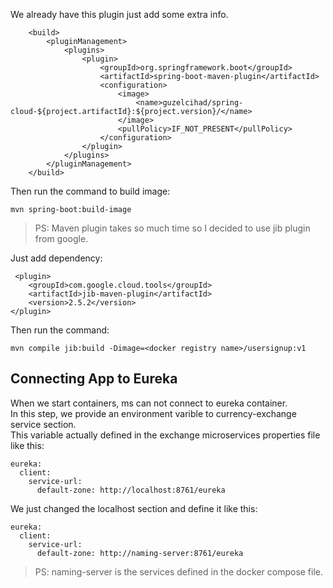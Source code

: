 We already have this plugin just add some extra info.    

```     
    <build>
        <pluginManagement>
            <plugins>
                <plugin>
                    <groupId>org.springframework.boot</groupId>
                    <artifactId>spring-boot-maven-plugin</artifactId>
                    <configuration>
                        <image>
                            <name>guzelcihad/spring-cloud-${project.artifactId}:${project.version}/</name>
                        </image>
                        <pullPolicy>IF_NOT_PRESENT</pullPolicy>
                    </configuration>
                </plugin>
            </plugins>
        </pluginManagement>
    </build>
``` 

Then run the command to build image:
``` 
mvn spring-boot:build-image
``` 

> PS: Maven plugin takes so much time so I decided to use jib plugin from google.

Just add dependency:
``` 
 <plugin>
    <groupId>com.google.cloud.tools</groupId>
    <artifactId>jib-maven-plugin</artifactId>
    <version>2.5.2</version>
</plugin>
``` 
Then run the command:
``` 
mvn compile jib:build -Dimage=<docker registry name>/usersignup:v1
``` 

## Connecting App to Eureka
When we start containers, ms can not connect to eureka container.<br>
In this step, we provide an environment varible to currency-exchange service section.<br>
This variable actually defined in the exchange microservices properties file like this:
``` 
eureka:
  client:
    service-url:
      default-zone: http://localhost:8761/eureka
``` 
We just changed the localhost section and define it like this:
```
eureka:
  client:
    service-url:
      default-zone: http://naming-server:8761/eureka 
``` 

> PS: naming-server is the services defined in the docker compose file. 
